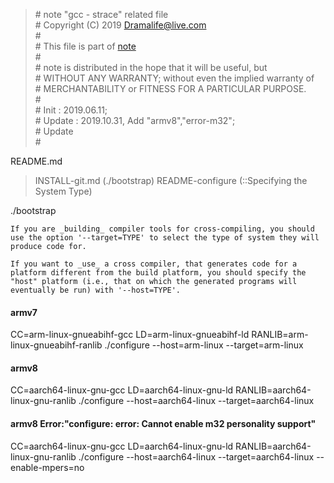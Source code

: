 > \# note "gcc - strace" related file  
\# Copyright (C) 2019 Dramalife@live.com  
\#   
\# This file is part of [note](https://github.com/Dramalife/note.git)  
\#   
\# note is distributed in the hope that it will be useful, but  
\# WITHOUT ANY WARRANTY; without even the implied warranty of  
\# MERCHANTABILITY or FITNESS FOR A PARTICULAR PURPOSE.  
\#  
\# Init : 2019.06.11;  
\# Update : 2019.10.31, Add "armv8","error-m32";   
\# Update   
\#  
  

 README.md
>INSTALL-git.md		(./bootstrap)
>README-configure	(::Specifying the System Type)

./bootstrap


```
If you are _building_ compiler tools for cross-compiling, you should
use the option '--target=TYPE' to select the type of system they will
produce code for.

If you want to _use_ a cross compiler, that generates code for a
platform different from the build platform, you should specify the 
"host" platform (i.e., that on which the generated programs will
eventually be run) with '--host=TYPE'.

```

#### armv7
CC=arm-linux-gnueabihf-gcc LD=arm-linux-gnueabihf-ld RANLIB=arm-linux-gnueabihf-ranlib ./configure --host=arm-linux --target=arm-linux

#### armv8
CC=aarch64-linux-gnu-gcc LD=aarch64-linux-gnu-ld RANLIB=aarch64-linux-gnu-ranlib ./configure --host=aarch64-linux --target=aarch64-linux


#### armv8 Error:"configure: error: Cannot enable m32 personality support"
CC=aarch64-linux-gnu-gcc LD=aarch64-linux-gnu-ld RANLIB=aarch64-linux-gnu-ranlib ./configure --host=aarch64-linux --target=aarch64-linux --enable-mpers=no

